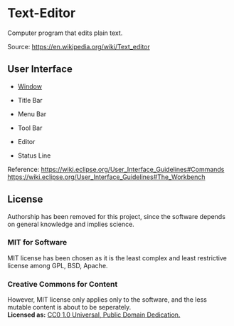 # Text-Editor
 Computer program that edits plain text. 
 
 Source: https://en.wikipedia.org/wiki/Text_editor

## User Interface 
* [Window](https://en.wikipedia.org/wiki/Window_(computing))
* Title Bar
* Menu Bar
* Tool Bar

* Editor
* Status Line

Reference: https://wiki.eclipse.org/User_Interface_Guidelines#Commands  
https://wiki.eclipse.org/User_Interface_Guidelines#The_Workbench

## License
Authorship has been removed for this project, since the software depends on general knowledge and implies science.
### MIT for Software
MIT license has been chosen as it is the least complex and least restrictive license among GPL, BSD, Apache.
### Creative Commons for Content
However, MIT license only applies only to the software, and the less mutable content is about to be seperately.  
**Licensed as:** [CC0 1.0 Universal, Public Domain Dedication.](https://creativecommons.org/publicdomain/zero/1.0/?ref=chooser-v1)


